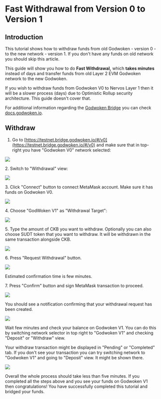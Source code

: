 # Fast Withdrawal from Version 0 to Version 1

## Introduction

This tutorial shows how to withdraw funds from old Godwoken - version 0 - to the new network - version 1. If you don't have any funds on old network you should skip this article.

This guide will show you how to do **Fast Withdrawal,** which **takes minutes** instead of days and transfer funds from old Layer 2 EVM Godwoken network to the new Godwoken.

If you wish to withdraw funds from Godwoken V0 to Nervos Layer 1 then it will be a slower process (days) due to Optimistic Rollup security architecture. This guide doesn't cover that.

For additional information regarding the [Godwoken Bridge](https://testnet.bridge.godwoken.io) you can check [docs.godwoken.io](https://docs.godwoken.io/godwokenbridge).

## Withdraw

1. Go to [https://testnet.bridge.godwoken.io/#/v0](https://testnet.bridge.godwoken.io/#/v0) and make sure that in top-right you have "Godwoken V0" network selected:

![](<../.gitbook/assets/image (9) (1).png>)

2\. Switch to "Withdrawal" view:

![](<../.gitbook/assets/image (10) (1).png>)

3\. Click "Connect" button to connect MetaMask account. Make sure it has funds on Godwoken V0.

![](<../.gitbook/assets/image (4).png>)

4\. Choose "GodWoken V1" as "Withdrawal Target":

![](<../.gitbook/assets/image (6).png>)

5\. Type the amount of CKB you want to withdraw. Optionally you can also choose SUDT token that you want to withdraw. It will be withdrawn in the same transaction alongside CKB.

![](<../.gitbook/assets/image (2).png>)

6\. Press "Request Withdrawal" button.

![](<../.gitbook/assets/image (13) (1).png>)

Estimated confirmation time is few minutes.

7\. Press "Confirm" button and sign MetaMask transaction to proceed.

![](../.gitbook/assets/image.png)

You should see a notification confirming that your withdrawal request has been created.

![](<../.gitbook/assets/image (1).png>)

Wait few minutes and check your balance on Godwoken V1. You can do this by switching network selector in top right to "Godwoken V1" and checking "Deposit" or "Withdraw" view.

Your withdraw transaction might be displayed in "Pending" or "Completed" tab. If you don't see your transaction you can try switching network to "Godwoken V1" and going to "Deposit" view. It might be shown there.

![](<../.gitbook/assets/image (3).png>)

Overall the whole process should take less than five minutes. If you completed all the steps above and you see your funds on Godwoken V1 then congratulations! You have successfully completed this tutorial and bridged your funds.

